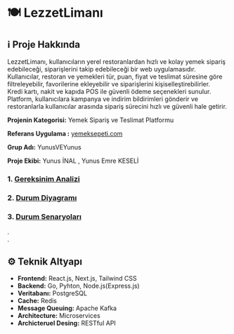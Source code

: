 # 🍽️ LezzetLimanı 

## ℹ️ Proje Hakkında
LezzetLimanı, kullanıcıların yerel restoranlardan hızlı ve kolay yemek sipariş edebileceği, siparişlerini takip edebileceği bir web uygulamasıdır. Kullanıcılar, restoran ve yemekleri tür, puan, fiyat ve teslimat süresine göre filtreleyebilir, favorilerine ekleyebilir ve siparişlerini kişiselleştirebilirler.   
Kredi kartı, nakit ve kapıda POS ile güvenli ödeme seçenekleri sunulur. Platform, kullanıcılara kampanya ve indirim bildirimleri gönderir ve restoranlarla kullanıcılar arasında sipariş sürecini hızlı ve güvenli hale getirir.

**Projenin Kategorisi:** Yemek Sipariş ve Teslimat Platformu

**Referans Uygulama :** [yemeksepeti.com](https://www.yemeksepeti.com/restaurants/new?lng=30.58243047530587&lat=37.80179700249864&vertical=restaurants)

**Grup Adı:** YunusVEYunus    

**Proje Ekibi:** Yunus İNAL , Yunus Emre KESELİ 

### 1. [Gereksinim Analizi](/GereksinimAnalizi/GereksinimAnalizi.md)

### 2. [Durum Diyagramı](/Durum-Diyagrami.md)

### 3. [Durum Senaryoları](/Durum-Senaryolari.md)   

.  
.


## ⚙️ Teknik Altyapı
- **Frontend:** React.js, Next.js, Tailwind CSS  
- **Backend:** Go, Pyhton, Node.js(Express.js) 
- **Veritabanı:** PostgreSQL
- **Cache:** Redis
- **Message Queuing:** Apache Kafka   
- **Architecture:** Microservices
- **Archicteruel Desing:** RESTful API

